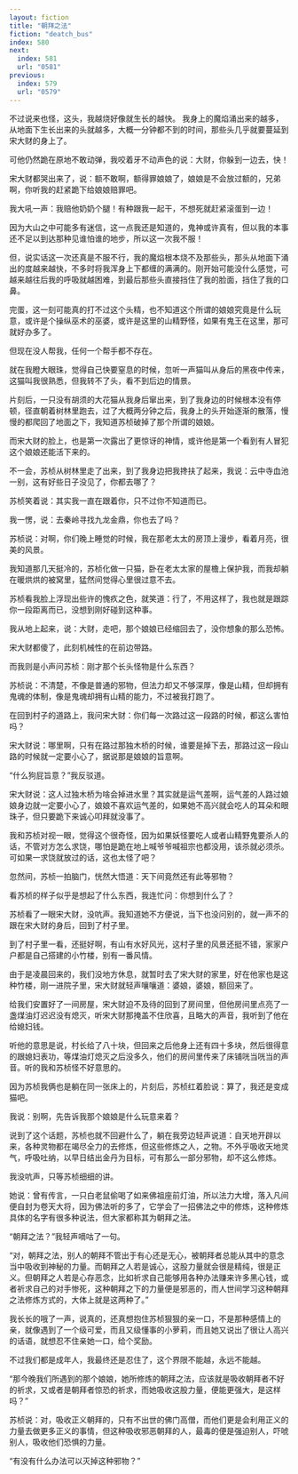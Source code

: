 ```yaml
---
layout: fiction
title: "朝拜之法"
fiction: "deatch_bus"
index: 580
next:
  index: 581
  url: "0581"
previous:
  index: 579
  url: "0579"
---
```

不过说来也怪，这头，我越烧好像就生长的越快。 我身上的魔焰涌出来的越多，从地面下生长出来的头就越多，大概一分钟都不到的时间，那些头几乎就要蔓延到宋大财的身上了。

可他仍然跪在原地不敢动弹，我咬着牙不动声色的说：大财，你躲到一边去，快！

宋大财都哭出来了，说：额不敢啊，额得罪娘娘了，娘娘是不会放过额的，兄弟啊，你听我的赶紧跪下给娘娘赔罪吧。

我大吼一声：我赔他奶奶个腿！有种跟我一起干，不想死就赶紧滚蛋到一边！

因为大山之中可能多有迷信，这一点我还是知道的，鬼神或许真有，但以我的本事还不足以到达那种见谁怕谁的地步，所以这一次我不服！

但，说实话这一次还真是不服不行，我的魔焰根本烧不及那些头，那头从地面下涌出的度越来越快，不多时将我浑身上下都缠的满满的。刚开始可能没什么感觉，可越来越往后我的呼吸就越困难，到最后那些头直接挡住了我的脸面，挡住了我的口鼻。

完蛋，这一刻可能真的打不过这个头精，也不知道这个所谓的娘娘究竟是什么玩意，或许是个操纵巫术的巫婆，或许是这里的山精野怪，如果有鬼王在这里，那可就好办多了。

但现在没人帮我，任何一个帮手都不存在。

就在我瞪大眼珠，觉得自己快要窒息的时候，忽听一声猫叫从身后的黑夜中传来，这猫叫我很熟悉，但我转不了头，看不到后边的情景。

片刻后，一只没有胡须的大花猫从我身后窜出来，到了我身边的时候根本没有停顿，径直朝着树林里跑去，过了大概两分钟之后，我身上的头开始逐渐的散落，慢慢的都爬回了地面之下，我知道苏桢破掉了那个所谓的娘娘。

而宋大财的脸上，也是第一次露出了更惊讶的神情，或许他是第一个看到有人冒犯这个娘娘还能活下来的。

不一会，苏桢从树林里走了出来，到了我身边把我搀扶了起来，我说：云中寺血池一别，这有好些日子没见了，你都去哪了？

苏桢笑着说：其实我一直在跟着你，只不过你不知道而已。

我一愣，说：去秦岭寻找九龙金鼎，你也去了吗？

苏桢说：对啊，你们晚上睡觉的时候，我在那老太太的房顶上漫步，看着月亮，很美的风景。

我知道那几天挺冷的，苏桢化做一只猫，卧在老太太家的屋檐上保护我，而我却躺在暖烘烘的被窝里，猛然间觉得心里很过意不去。

苏桢看我脸上浮现出些许的愧疚之色，就笑道：行了，不用这样了，我也就是跟踪你一段距离而已，没想到刚好碰到这种事。

我从地上起来，说：大财，走吧，那个娘娘已经缩回去了，没你想象的那么恐怖。

宋大财都傻了，此刻机械性的在前边带路。

而我则是小声问苏桢：刚才那个长头怪物是什么东西？

苏桢说：不清楚，不像是普通的邪物，但法力却又不够深厚，像是山精，但却拥有鬼魂的体制，像是鬼魂却拥有山精的能力，不过被我打跑了。

在回到村子的道路上，我问宋大财：你们每一次路过这一段路的时候，都这么害怕吗？

宋大财说：哪里啊，只有在路过那独木桥的时候，谁要是掉下去，那路过这一段山路的时候就一定要小心了，据说那是娘娘的旨意啊。

“什么狗屁旨意？”我反驳道。

宋大财说：这人过独木桥为啥会掉进水里？其实就是运气差啊，运气差的人路过娘娘身边就一定要小心了，娘娘不喜欢运气差的，如果她不高兴就会吃人的耳朵和眼珠子，但只要跪下来诚心叩拜就没事了。

我和苏桢对视一眼，觉得这个很奇怪，因为如果妖怪要吃人或者山精野鬼要杀人的话，不管对方怎么求饶，哪怕是跪在地上喊爷爷喊祖宗也都没用，该杀就必须杀。可如果一求饶就放过的话，这也太怪了吧？

忽然间，苏桢一拍脑门，恍然大悟道：天下间竟然还有此等邪物？

看苏桢的样子似乎是想起了什么东西，我连忙问：你想到什么了？

苏桢看了一眼宋大财，没吭声。我知道她不方便说，当下也没问别的，就一声不的跟在宋大财的身后，回到了村子里。

到了村子里一看，还挺好啊，有山有水好风光，这村子里的风景还挺不错，家家户户都是自己搭建的小竹楼，别有一番风情。

由于是凌晨回来的，我们没地方休息，就暂时去了宋大财的家里，好在他家也是这种竹楼，刚一进院子里，宋大财就轻声嚷嚷道：婆娘，婆娘，额回来了。

给我们安置好了一间房屋，宋大财迫不及待的回到了房间里，但他房间里点亮了一盏煤油灯迟迟没有熄灭，听宋大财那掩盖不住欣喜，且略大的声音，我听到了他在给媳妇钱。

听他的意思是说，村长给了八十块，但回来之后他身上还有四十多块，然后很得意的跟媳妇表功，等煤油灯熄灭之后没多久，他们的房间里传来了床铺咣当咣当的声音。听的我和苏桢怪不好意思的。

因为苏桢我俩也是躺在同一张床上的，片刻后，苏桢红着脸说：算了，我还是变成猫吧。

我说：别啊，先告诉我那个娘娘是什么玩意来着？

说到了这个话题，苏桢也就不回避什么了，躺在我旁边轻声说道：自天地开辟以来，各种灵物都在竭尽全力的去修炼，但这些修炼之人，之物。不外乎吸收天地灵气，呼吸吐纳，以早日结出金丹为目标，可有那么一部分邪物，却不这么修炼。

我没吭声，只等苏桢细细的讲。

她说：曾有传言，一只白老鼠偷喝了如来佛祖座前灯油，所以法力大增，落入凡间便自封为卷天大将，因为佛法听的多了，它学会了一招佛法之中的修炼，这种修炼具体的名字有很多种说法，但大家都称其为朝拜之法。

“朝拜之法？”我轻声嘀咕了一句。

“对，朝拜之法，别人的朝拜不管出于有心还是无心，被朝拜者总能从其中的意念当中吸收到神秘的力量。而朝拜之人若是诚心，这股力量就会很是精纯，很是正义。但朝拜之人若是心存恶念，比如祈求自己能够用各种办法赚来许多黑心钱，或者祈求自己的对手惨死，这种朝拜之下的力量便是邪恶的，而人世间学习这种朝拜之法修炼方式的，大体上就是这两种了。”

我长长的哦了一声，说真的，还真想抱住苏桢狠狠的亲一口，不是那种感情上的亲，就像遇到了一个级可爱，而且又级懂事的小萝莉，而且她又说出了很让人高兴的话语，就想忍不住亲她一口，给个奖励。

不过我们都是成年人，我最终还是忍住了，这个界限不能越，永远不能越。

“那今晚我们所遇到的那个娘娘，她所修炼的朝拜之法，应该就是吸收朝拜者不好的祈求，又或者是朝拜者惊恐的祈求，而她吸收这股力量，便能更强大，是这样吗？”

苏桢说：对，吸收正义朝拜的，只有不出世的佛门高僧，而他们更是会利用正义的力量去做更多正义的事情，但这种吸收邪恶朝拜的人，最毒的便是强迫别人，吓唬别人，吸收他们恐惧的力量。

“有没有什么办法可以灭掉这种邪物？”